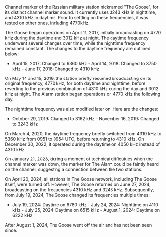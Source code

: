 Channel marker of the Russian military station nicknamed "The Goose", for its distinct channel marker sound. It currently uses 3243 kHz in nighttime, and 4310 kHz in daytime. Prior to settling on these frequencies, it was tested on other ones, including 4770kHz.

The Goose began operations on April 11, 2017, initially broadcasting on 4770 kHz during the daytime and 3012 kHz at night. The daytime frequency underwent several changes over time, while the nighttime frequency remained constant. The changes to the daytime frequency are outlined below:

- April 15, 2017: Changed to 6360 kHz - April 14, 2018: Changed to 3750 kHz - June 17, 2018: Changed to 4310 kHz

On May 14 and 15, 2019, the station briefly resumed broadcasting on its original frequency, 4770 kHz, for both daytime and nighttime, before reverting to the previous combination of 4310 kHz during the day and 3012 kHz at night. The Alarm station began operations on 4770 kHz the following day.

The nighttime frequency was also modified later on. Here are the changes:

- October 29, 2019: Changed to 3162 kHz - November 16, 2019: Changed to 3243 kHz

On March 4, 2020, the daytime frequency briefly switched from 4310 kHz to 5360 kHz from 0951 to 0954 UTC, before returning to 4310 kHz. On December 30, 2022, it operated during the daytime on 4050 kHz instead of 4310 kHz.

On January 21, 2023, during a moment of technical difficulties when the channel marker was down, the marker for The Alarm could be faintly heard on the channel, suggesting a connection between the two stations.

On April 20, 2024, all stations in The Goose network, including The Goose itself, were turned off. However, The Goose returned on June 27, 2024, broadcasting on the frequencies 4310 kHz and 3243 kHz. Subsequently, from July 19, 2024, The Goose changed its frequencies multiple times:

- July 19, 2024: Daytime on 6780 kHz - July 24, 2024: Nighttime on 4110 kHz - July 25, 2024: Daytime on 6515 kHz - August 1, 2024: Daytime on 6222 kHz

After August 1, 2024, The Goose went off the air and has not been seen since.